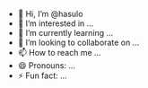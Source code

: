 - 👋 Hi, I’m @hasulo
- 👀 I’m interested in ...
- 🌱 I’m currently learning ...
- 💞️ I’m looking to collaborate on ...
- 📫 How to reach me ...
- 😄 Pronouns: ...
- ⚡ Fun fact: ...

<!---
hasulo/hasulo is a ✨ special ✨ repository because its `README.md` (this file) appears on your GitHub profile.
You can click the Preview link to take a look at your changes.
--->
